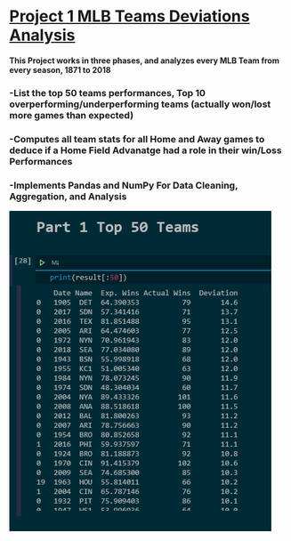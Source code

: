  
# [Project 1 MLB Teams Deviations Analysis](https://github.com/YussofKazmi/MLB-Deviations-Project)

#### This Project works in three phases, and analyzes every MLB Team from every season, 1871 to 2018
### -List the top 50 teams performances, Top 10 overperforming/underperforming teams (actually won/lost more games than expected)
### -Computes all team stats for all Home and Away games to deduce if a Home Field Advanatge had a role in their win/Loss Performances
### -Implements Pandas and NumPy For Data Cleaning, Aggregation, and Analysis


<img src="/images/MLBProject5Capture.PNG" >
